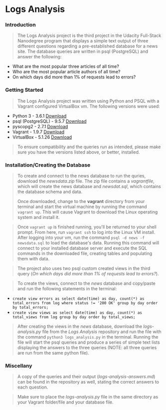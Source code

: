 # Logs Analysis

### Introduction
>The Logs Analysis project is the third project in the Udacity Full-Stack Nanodegree program that displays a simple text output of three different questions regarding a pre-established database for a news site. The database queries are written in psql (PostgreSQL) and answer the following:
- What are the most popular three articles of all time?
- Who are the most popular article authors of all time?
- On which days did more than 1% of requests lead to errors?

### Getting Started
>The Logs Analysis project was written using Python and PSQL with a Vagrant configured VirtualBox vm. The following versions were used:
- Python 3 - 3.6.1 [Download](https://www.python.org/downloads/)
- psql (PostgreSQL) - 9.5.7 [Download](https://www.postgresql.org/download/)
- pyscopg2 - 2.7.1 [Download](http://initd.org/psycopg/download/)
- Vagrant - 1.9.7 [Download](https://www.vagrantup.com/downloads.html)
- VirtualBox - 5.1.26 [Download](https://www.virtualbox.org/wiki/Downloads)

>To ensure compatibility and the queries run as intended, please make sure you have the versions listed above, or better, installed.

### Installation/Creating the Database
>To create and connect to the news database to run the quries, download the _newsdata.zip_ file. The zip file contains a _vagrantfile_, which will create the news database and _newsdat.sql_, which contains the database schema and data.
>
>Once downloaded, change to the **vagrant** directory from your terminal and start the virtual machine by running the command `vagrant up`. This will cause Vagrant to download the Linux operating system and install it.

>Once `vagrant up` is finished running, you'll be returned to your shell prompt. From here, run `vagrant ssh` to log into the Linux VM install. After logging into your vm, run the command `psql -d news -f newsdata.sql` to load the database's data. Running this command will connect to your installed database server and execute the SQL commands in the downloaded file, creating tables and populating them with data.

>The project also uses two psql custom created views in the third query (_On which days did more than 1% of requests lead to errors?_).

>To create the views, connect to the _news_ database and copy/paste and run the following statements in the terminal:
- `create view errors as select date(time) as day, count(*) as total_errors from log where status != '200 OK' group by day order by total_errors;`
- `create view views as select date(time) as day, count(*) as total_views from log group by day order by total_views;`

>After creating the views in the _news_ database, download the _logs-analysis.py_ file from the _Logs Analysis_ repository and run the file with the command `python3 logs_analysis.py` in the terminal. Running the file will start the psql queries and produce a series of simple text lists displaying the answers to the three queries (NOTE: all three queries are run from the same python file).

### Miscellany
>A copy of the queries and their output (_logs-analysis-answers.md_) can be found in the repository as well, stating the correct answers to each question.

>Make sure to place the _logs-analysis.py_ file in the same directory as your Vagrant folder/file and your database file.

